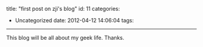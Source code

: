 title: "first post on zji's blog"
id: 11
categories:
  - Uncategorized
date: 2012-04-12 14:06:04
tags:
---

This blog will be all about my geek life.
Thanks.